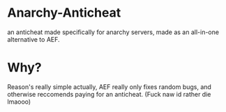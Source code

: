 # Anarchy-Anticheat
an anticheat made specifically for anarchy servers, made as an all-in-one alternative to AEF.

# Why?
Reason's really simple actually, AEF really only fixes random bugs, and otherwise reccomends paying for an anticheat. (Fuck naw id rather die lmaooo)
